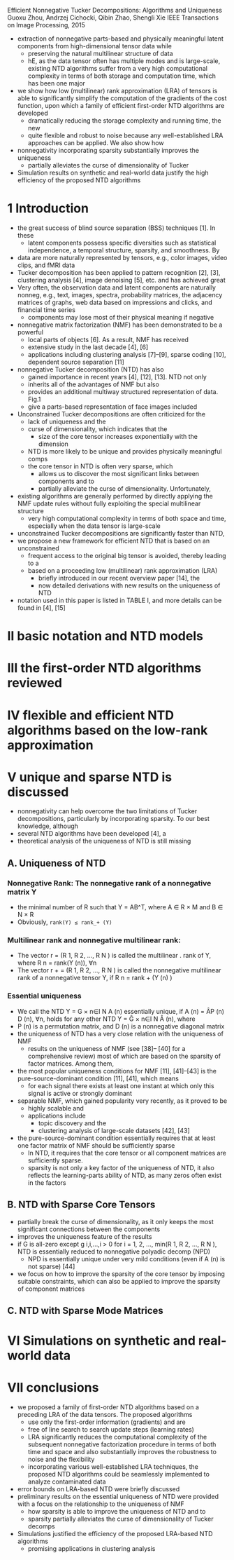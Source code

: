 Efficient Nonnegative Tucker Decompositions: Algorithms and Uniqueness
Guoxu Zhou, Andrzej Cichocki, Qibin Zhao, Shengli Xie
IEEE Transactions on Image Processing, 2015

* extraction of nonnegative parts-based and physically meaningful latent
  components from high-dimensional tensor data while
  * preserving the natural multilinear structure of data
  * hE, as the data tensor often has multiple modes and is large-scale,
    existing NTD algorithms suffer from a very high computational complexity
    in terms of both storage and computation time, which has been one major
* we show how low (multilinear) rank approximation (LRA) of tensors is able to
  significantly simplify the computation of the gradients of the cost function,
  upon which a family of efficient first-order NTD algorithms are developed
  * dramatically reducing the storage complexity and running time, the new
  * quite flexible and robust to noise because any well-established LRA
    approaches can be applied. We also show how
* nonnegativity incorporating sparsity substantially improves the uniqueness
  * partially alleviates the curse of dimensionality of Tucker
* Simulation results on synthetic and real-world data justify the
  high efficiency of the proposed NTD algorithms

# 1 Introduction

* the great success of blind source separation (BSS) techniques [1]. In these
  * latent components possess specific diversities such as
    statistical independence, a temporal structure, sparsity, and smoothness. By
* data are more naturally represented by tensors, e.g.,
  color images, video clips, and fMRI data
* Tucker decomposition has been applied to pattern recognition [2], [3],
  clustering analysis [4], image denoising [5], etc. and has achieved great
* Very often, the observation data and latent components are naturally nonneg,
  e.g., text, images, spectra, probability matrices, the adjacency matrices of
  graphs, web data based on impressions and clicks, and financial time series
  * components may lose most of their physical meaning if negative
* nonnegative matrix factorization (NMF) has been demonstrated to be a powerful
  * local parts of objects [6]. As a result, NMF has received
  * extensive study in the last decade [4], [6]
  * applications including clustering analysis [7]–[9], sparse coding [10],
    dependent source separation [11]
* nonnegative Tucker decomposition (NTD) has also
  * gained importance in recent years [4], [12], [13]. NTD not only
  * inherits all of the advantages of NMF but also
  * provides an additional multiway structured representation of data.  Fig.1
  * give a parts-based representation of face images included
* Unconstrained Tucker decompositions are often criticized for the
  * lack of uniqueness and the
  * curse of dimensionality, which indicates that the
    * size of the core tensor increases exponentially with the dimension
  * NTD is more likely to be unique and provides physically meaningful comps
  * the core tensor in NTD is often very sparse, which
    * allows us to discover the most significant links between components and to
    * partially alleviate the curse of dimensionality.  Unfortunately,
* existing algorithms are generally performed by directly applying the NMF
  update rules without fully exploiting the special multilinear structure
  * very high computational complexity in terms of both space and time,
    especially when the data tensor is large-scale
* unconstrained Tucker decompositions are significantly faster than NTD,
* we propose a new framework for efficient NTD that is based on an unconstrained
  * frequent access to the original big tensor is avoided, thereby leading to a
  * based on a proceeding low (multilinear) rank approximation (LRA)
    * briefly introduced in our recent overview paper [14], the
    * now detailed derivations with new results on the uniqueness of NTD
* notation used in this paper is listed in TABLE I, and
  more details can be found in [4], [15]

# II basic notation and NTD models

# III the first-order NTD algorithms reviewed

# IV flexible and efficient NTD algorithms based on the low-rank approximation

# V unique and sparse NTD is discussed

* nonnegativity can help overcome the two limitations of Tucker decompositions,
  particularly by incorporating sparsity.  To our best knowledge, although
* several NTD algorithms have been developed [4], a
* theoretical analysis of the uniqueness of NTD is still missing

## A. Uniqueness of NTD

### Nonnegative Rank: The nonnegative rank of a nonnegative matrix Y

* the minimal number of R such that Y = AB^T, where A ∈ R × M and B ∈ N × R
* Obviously, `rank(Y) ≤ rank_+ (Y)`

### Multilinear rank and nonnegative multilinear rank: 

* The vector r = (R 1, R 2, ..., R N ) is called the multilinear .  rank of Y,
  where R n = rank(Y (n)), ∀n
* The vector r + = (R 1, R 2, ..., R N ) is called the nonnegative multilinear
  rank of a nonnegative tensor Y, if R n = rank + (Y (n) )

### Essential uniqueness

* We call the NTD Y = G × n∈I N A (n) essentially unique, if A (n) = ÂP (n) D
  (n), ∀n, holds for any other NTD Y = Ĝ × n∈I N Â (n), where
* P (n) is a permutation matrix, and D (n) is a nonnegative diagonal matrix 
* the uniqueness of NTD has a very close relation with the uniqueness of NMF
  * results on the uniqueness of NMF (see [38]– [40] for a comprehensive review)
    most of which are based on the sparsity of factor matrices. Among them,
* the most popular uniqueness conditions for NMF [11], [41]–[43] is the
  pure-source-dominant condition [11], [41], which means
  * for each signal there exists at least one instant
    at which only this signal is active or strongly dominant
* separable NMF, which gained popularity very recently, as it proved to be
  * highly scalable and
  * applications include 
    * topic discovery and the
    * clustering analysis of large-scale datasets [42], [43]
* the pure-source-dominant condition essentially requires that
  at least one factor matrix of NMF should be sufficiently sparse
  * In NTD, it requires that the core tensor or all component matrices are
    sufficiently sparse. 
  * sparsity is not only a key factor of the uniqueness of NTD, 
    it also reflects the learning-parts ability of NTD, as 
    many zeros often exist in the factors

## B. NTD with Sparse Core Tensors

* partially break the curse of dimensionality, as it
  only keeps the most significant connections between the components
* improves the uniqueness feature of the results
* if G is all-zero except g i,i,...,i > 0 for i = 1, 2, ..., min(R 1, R 2,
  ..., R N ), NTD is essentially reduced to nonnegative polyadic decomp (NPD)
  * NPD is essentially unique under very mild conditions
    (even if A (n) is not sparse) [44]
* we focus on how to improve the sparsity of the core tensor
  by imposing suitable constraints, which
  can also be applied to improve the sparsity of component matrices

## C. NTD with Sparse Mode Matrices

# VI Simulations on synthetic and real-world data

# VII conclusions

* we proposed a family of first-order NTD algorithms based on a preceding LRA of
  the data tensors. The proposed algorithms
  * use only the first-order information (gradients) and are
  * free of line search to search update steps (learning rates)
  * LRA significantly reduces the computational complexity of the subsequent
    nonnegative factorization procedure in terms of both time and space and also
    substantially improves the robustness to noise and the flexibility
  * incorporating various well-established LRA techniques, the proposed NTD
    algorithms could be seamlessly implemented to analyze contaminated data
* error bounds on LRA-based NTD were briefly discussed
* preliminary results on the essential uniqueness of NTD were provided with a
  focus on the relationship to the uniqueness of NMF
  * how sparsity is able to improve the uniqueness of NTD and to
  * sparsity partially alleviates the curse of dimensionality of Tucker decomps
* Simulations justified the efficiency of the proposed LRA-based NTD algorithms
  * promising applications in clustering analysis
